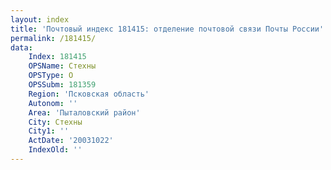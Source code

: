 ```yaml
---
layout: index
title: 'Почтовый индекс 181415: отделение почтовой связи Почты России'
permalink: /181415/
data:
    Index: 181415
    OPSName: Стехны
    OPSType: О
    OPSSubm: 181359
    Region: 'Псковская область'
    Autonom: ''
    Area: 'Пыталовский район'
    City: Стехны
    City1: ''
    ActDate: '20031022'
    IndexOld: ''
---
```


